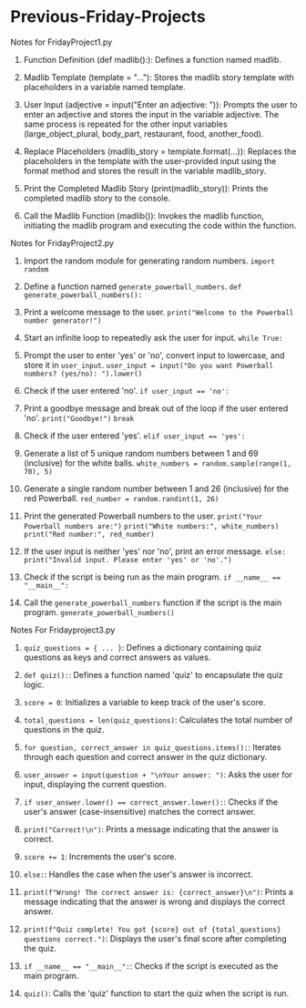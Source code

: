 # Previous-Friday-Projects

Notes for FridayProject1.py

1. Function Definition (def madlib():): Defines a function named madlib.

2. Madlib Template (template = "..."): Stores the madlib story template with placeholders in a variable named template.

3. User Input (adjective = input("Enter an adjective: ")): Prompts the user to enter an adjective and stores the input in the variable adjective. The same process is repeated for the other input variables (large_object_plural, body_part, restaurant, food, another_food).

5. Replace Placeholders (madlib_story = template.format(...)): Replaces the placeholders in the template with the user-provided input using the format method and stores the result in the variable madlib_story.

6. Print the Completed Madlib Story (print(madlib_story)): Prints the completed madlib story to the console.

7. Call the Madlib Function (madlib()): Invokes the madlib function, initiating the madlib program and executing the code within the function.




Notes for FridayProject2.py

1. Import the random module for generating random numbers.
   `import random`

2. Define a function named `generate_powerball_numbers`.
   `def generate_powerball_numbers():`

3. Print a welcome message to the user.
   `print("Welcome to the Powerball number generator!")`

4. Start an infinite loop to repeatedly ask the user for input.
   `while True:`

5. Prompt the user to enter 'yes' or 'no', convert input to lowercase, and store it in `user_input`.
   `user_input = input("Do you want Powerball numbers? (yes/no): ").lower()`

6. Check if the user entered 'no'.
   `if user_input == 'no':`

7. Print a goodbye message and break out of the loop if the user entered 'no'.
   `print("Goodbye!")`
   `break`

8. Check if the user entered 'yes'.
   `elif user_input == 'yes':`

9. Generate a list of 5 unique random numbers between 1 and 69 (inclusive) for the white balls.
   `white_numbers = random.sample(range(1, 70), 5)`

10. Generate a single random number between 1 and 26 (inclusive) for the red Powerball.
    `red_number = random.randint(1, 26)`

11. Print the generated Powerball numbers to the user.
    `print("Your Powerball numbers are:")`
    `print("White numbers:", white_numbers)`
    `print("Red number:", red_number)`

12. If the user input is neither 'yes' nor 'no', print an error message.
    `else:`
    `print("Invalid input. Please enter 'yes' or 'no'.")`

13. Check if the script is being run as the main program.
    `if __name__ == "__main__":`

14. Call the `generate_powerball_numbers` function if the script is the main program.
    `generate_powerball_numbers()`




Notes For Fridayproject3.py

1. `quiz_questions = { ... }`: Defines a dictionary containing quiz questions as keys and correct answers as values.

2. `def quiz():`: Defines a function named 'quiz' to encapsulate the quiz logic.

3. `score = 0`: Initializes a variable to keep track of the user's score.

4. `total_questions = len(quiz_questions)`: Calculates the total number of questions in the quiz.

5. `for question, correct_answer in quiz_questions.items():`: Iterates through each question and correct answer in the quiz dictionary.

6. `user_answer = input(question + "\nYour answer: ")`: Asks the user for input, displaying the current question.

7. `if user_answer.lower() == correct_answer.lower():`: Checks if the user's answer (case-insensitive) matches the correct answer.

8. `print("Correct!\n")`: Prints a message indicating that the answer is correct.

9. `score += 1`: Increments the user's score.

10. `else:`: Handles the case when the user's answer is incorrect.

11. `print(f"Wrong! The correct answer is: {correct_answer}\n")`: Prints a message indicating that the answer is wrong and displays the correct answer.

12. `print(f"Quiz complete! You got {score} out of {total_questions} questions correct.")`: Displays the user's final score after completing the quiz.

13. `if __name__ == "__main__":`: Checks if the script is executed as the main program.

14. `quiz()`: Calls the 'quiz' function to start the quiz when the script is run.
